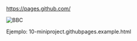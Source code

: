 https://pages.github.com/

![BBC](../../x-assets/UF1841/github.pages.website.png)

Ejemplo: 10-miniproject.githubpages.example.html



